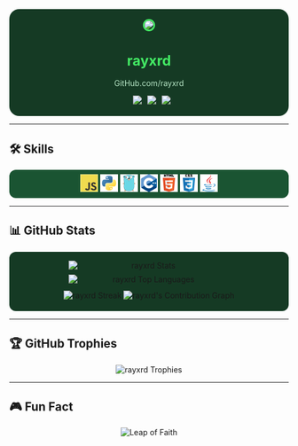 <!-- Compact Profile Dashboard for rayxrd -->

<div align="center" style="background:#153a24; border-radius:18px; padding:18px 0; max-width:560px; margin:auto;">
  <img src="https://avatars.githubusercontent.com/u/your-github-id?v=4" width="80" style="border-radius:50%;border:3px solid #43ea64;">
  <h1 style="color:#43ea64; font-size:1.8em;">rayxrd</h1>
  <p style="color:#b7e6c6;">GitHub.com/rayxrd</p>
  <div>
    <img src="https://img.shields.io/twitter/follow/?logo=twitter&style=for-the-badge" alt="" style="margin:0 3px;">
    <img src="https://img.shields.io/github/followers/rayxrd?label=Followers&style=for-the-badge" style="margin:0 3px;">
    <img src="https://img.shields.io/github/stars/rayxrd?label=Stars&style=for-the-badge" style="margin:0 3px;">
    <img src="https://komarev.com/ghpvc/?username=rayxrd&label=Profile%20views&color=43ea64&style=for-the-badge" style="margin:0 3px;">
  </div>
</div>

---

## 🛠️ Skills
<div align="center" style="background:#1a5432; border-radius:12px; margin:14px 0 0 0; padding:8px 0; max-width:560px; margin:auto;">
  <a href="https://www.w3schools.com/js/" target="_blank"><img src="https://raw.githubusercontent.com/devicons/devicon/master/icons/javascript/javascript-original.svg" width="32"></a>
  <a href="https://www.python.org/" target="_blank"><img src="https://raw.githubusercontent.com/devicons/devicon/master/icons/python/python-original.svg" width="32"></a>
  <a href="https://golang.org/" target="_blank"><img src="https://raw.githubusercontent.com/devicons/devicon/master/icons/go/go-original.svg" width="32"></a>
  <a href="https://www.cplusplus.com/" target="_blank"><img src="https://raw.githubusercontent.com/devicons/devicon/master/icons/cplusplus/cplusplus-original.svg" width="32"></a>
  <a href="https://www.w3schools.com/html/" target="_blank"><img src="https://raw.githubusercontent.com/devicons/devicon/master/icons/html5/html5-original-wordmark.svg" width="32"></a>
  <a href="https://www.w3schools.com/css/" target="_blank"><img src="https://raw.githubusercontent.com/devicons/devicon/master/icons/css3/css3-original-wordmark.svg" width="32"></a>
  <a href="https://www.java.com/" target="_blank"><img src="https://raw.githubusercontent.com/devicons/devicon/master/icons/java/java-original.svg" width="32"></a>
</div>

---

## 📊 GitHub Stats
<div align="center" style="background:#153a24; border-radius:12px; margin:12px auto; padding:12px 0; max-width:560px;">
  <div style="display:flex;flex-wrap:wrap;justify-content:center;">
    <img src="https://github-readme-stats.vercel.app/api?username=rayxrd&show_icons=true&theme=react&border_radius=12&bg_color=153a24,153a24,153a24&title_color=43ea64&text_color=c0ffc0&icon_color=43ea64" width="290" alt="rayxrd Stats" style="margin:4px;">
    <img src="https://github-readme-stats.vercel.app/api/top-langs?username=rayxrd&show_icons=true&theme=react&border_radius=12&bg_color=153a24,153a24,153a24&title_color=43ea64&text_color=c0ffc0&icon_color=43ea64&layout=compact" width="290" alt="rayxrd Top Languages" style="margin:4px;">
  </div>
  <img src="https://github-readme-streak-stats.herokuapp.com/?user=rayxrd&theme=react&background=153a24&ring=43ea64&fire=43ea64&currStreakLabel=43ea64&sideNums=43ea64&sideLabels=c0ffc0&dates=c0ffc0&border_radius=12" width="560" alt="rayxrd Streak" style="margin:8px 0;">
  <img src="https://github-readme-activity-graph.vercel.app/graph?username=rayxrd&theme=react-dark&bg_color=153a24,153a24,153a24&color=43ea64&line=43ea64&point=c0ffc0" width="560" alt="rayxrd's Contribution Graph" style="margin:8px 0;">
</div>

---

## 🏆 GitHub Trophies
<div align="center">
  <img src="https://github-profile-trophy.vercel.app/?username=rayxrd&theme=radical&no-frame=true&column=7" alt="rayxrd Trophies" />
</div>

---

## 🎮 Fun Fact
<p align="center">
  <img alt="Leap of Faith" width="340" src="https://github.com/rayxrd/rayxrd/blob/94b2665fe88d7fa619818cce737da3c4b70fc50a/.github/J8CR.gif">
</p>  

